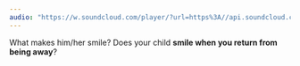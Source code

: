 ```yaml
---
audio: "https://w.soundcloud.com/player/?url=https%3A//api.soundcloud.com/tracks/1406299243%3Fsecret_token%3Ds-LmDPxRK5DKN&color=%23ff5500&auto_play=true&hide_related=false&show_comments=true&show_user=true&show_reposts=false&show_teaser=true&visual=true"
---
```


What makes him/her smile? Does your child <strong>smile when you return from being away</strong>?